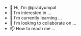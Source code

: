 - 👋 Hi, I’m @pradyumpal
- 👀 I’m interested in ...
- 🌱 I’m currently learning ...
- 💞️ I’m looking to collaborate on ...
- 📫 How to reach me ...

<!---
pradyumpal/pradyumpal is a ✨ special ✨ repository because its `README.md` (this file) appears on your GitHub profile.
You can click the Preview link to take a look at your changes.
--->
